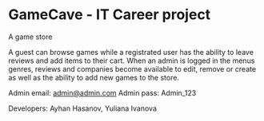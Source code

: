 # GameCave - IT Career project
A game store

A guest can browse games while a registrated user has the ability to leave reviews and add items to their cart.
When an admin is logged in the menus genres, reviews and companies become available to edit, remove or create as well as the ability to add new games to the store.

Admin email: admin@admin.com
Admin pass: Admin_123

Developers: Ayhan Hasanov, Yuliana Ivanova
